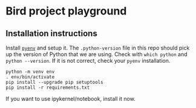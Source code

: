 # Bird project playground

## Installation instructions

Install [`pyenv`](https://github.com/pyenv/pyenv) and setup it.
The `.python-version` file in this repo should pick up the version of Python that we are using.
Check with `which python` and `python --version`.
If it is not correct, check your `pyenv` installation.

```shell
python -m venv env
. env/bin/activate
pip install --upgrade pip setuptools
pip install -r requirements.txt
```

If you want to use ipykernel/notebook, install it now.
